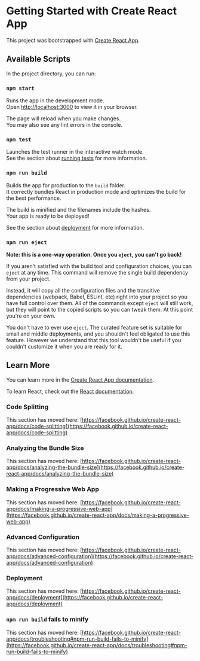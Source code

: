 # Getting Started with Create React App

This project was bootstrapped with [Create React App](https://github.com/facebook/create-react-app).

## Available Scripts

In the project directory, you can run:

### `npm start`

Runs the app in the development mode.\
Open [http://localhost:3000](http://localhost:3000) to view it in your browser.

The page will reload when you make changes.\
You may also see any lint errors in the console.

### `npm test`

Launches the test runner in the interactive watch mode.\
See the section about [running tests](https://facebook.github.io/create-react-app/docs/running-tests) for more information.

### `npm run build`

Builds the app for production to the `build` folder.\
It correctly bundles React in production mode and optimizes the build for the best performance.

The build is minified and the filenames include the hashes.\
Your app is ready to be deployed!

See the section about [deployment](https://facebook.github.io/create-react-app/docs/deployment) for more information.

### `npm run eject`

**Note: this is a one-way operation. Once you `eject`, you can't go back!**

If you aren't satisfied with the build tool and configuration choices, you can `eject` at any time. This command will remove the single build dependency from your project.

Instead, it will copy all the configuration files and the transitive dependencies (webpack, Babel, ESLint, etc) right into your project so you have full control over them. All of the commands except `eject` will still work, but they will point to the copied scripts so you can tweak them. At this point you're on your own.

You don't have to ever use `eject`. The curated feature set is suitable for small and middle deployments, and you shouldn't feel obligated to use this feature. However we understand that this tool wouldn't be useful if you couldn't customize it when you are ready for it.

## Learn More

You can learn more in the [Create React App documentation](https://facebook.github.io/create-react-app/docs/getting-started).

To learn React, check out the [React documentation](https://reactjs.org/).

### Code Splitting

This section has moved here: [https://facebook.github.io/create-react-app/docs/code-splitting](https://facebook.github.io/create-react-app/docs/code-splitting)

### Analyzing the Bundle Size

This section has moved here: [https://facebook.github.io/create-react-app/docs/analyzing-the-bundle-size](https://facebook.github.io/create-react-app/docs/analyzing-the-bundle-size)

### Making a Progressive Web App

This section has moved here: [https://facebook.github.io/create-react-app/docs/making-a-progressive-web-app](https://facebook.github.io/create-react-app/docs/making-a-progressive-web-app)

### Advanced Configuration

This section has moved here: [https://facebook.github.io/create-react-app/docs/advanced-configuration](https://facebook.github.io/create-react-app/docs/advanced-configuration)

### Deployment

This section has moved here: [https://facebook.github.io/create-react-app/docs/deployment](https://facebook.github.io/create-react-app/docs/deployment)

### `npm run build` fails to minify

This section has moved here: [https://facebook.github.io/create-react-app/docs/troubleshooting#npm-run-build-fails-to-minify](https://facebook.github.io/create-react-app/docs/troubleshooting#npm-run-build-fails-to-minify)

  <!-- const [timeProject, setTimeProject] = useState({
    timeStart: new Date().getHours() + ':' + (new Date().getMinutes() < 10 ? '0' + new Date().getMinutes() : new Date().getMinutes()),
    timeEnd: new Date().getHours() + ':' + (new Date().getMinutes() < 10 ? '0' + new Date().getMinutes() : new Date().getMinutes()),
  })
  const [errorTime, setErrorTime] = useState(""); -->
<!--
            <div className="">
              <p className='mb-3 text-base font-medium'>Time</p>
              <div className="flex items-center gap-1">
                <div htmlFor='timeStart' className='flex items-center border border-graycustom h-10 rounded-md px-2 justify-center cursor-pointer'>
                  <input
                    onChange={handleTimeProject}
                    defaultValue={timeProject.timeStart}
                    type="time" id="timeStart" name="timeStart" className='text-sm font-medium text-[#787486] tracking-wider' />
                </div>
                <span>-</span>
                <div className='flex items-center border border-graycustom h-10 rounded-md px-2 justify-center cursor-pointer'>
                  <input
                    onChange={handleTimeProject}
                    defaultValue={timeProject.timeEnd}
                    type="time" id="timeEnd" name="timeEnd" className='text-sm font-medium text-[#787486] tracking-wider' />
                </div>
              </div>
              {errorTime && <span className='text-xs italic font-medium text-red-500'>*{errorTime}</span>}
            </div> -->

<!-- // chon gio
  const handleTimeProject = (e) => {
    setErrorTime("")
    if (e.target.name === "timeStart") {
      let timeStartNew = new Date(`2024-05-03T${e.target.value}Z`);
      let timeEnd = new Date(`2024-05-03T${timeProject.timeEnd}Z`);
      if (timeEnd - timeStartNew < 0) { // thời gian bắt đầu không được lớn hơn thời gian kết thúc
        setErrorTime("Start time must be before end time")
      } else {
        setTimeProject(preTime => ({ ...preTime, [e.target.name]: e.target.value }))
      }
    } else {
      let timeEndNew = new Date(`2024-05-03T${e.target.value}Z`);
      let timeStart = new Date(`2024-05-03T${timeProject.timeStart}Z`);
      if (timeEndNew - timeStart < 0) { // thời gian bắt đầu không được lớn hơn thời gian kết thúc
        setErrorTime("Start time must be before end time")
      } else {
        setTimeProject(preTime => ({ ...preTime, [e.target.name]: e.target.value }))
      }
    }
  }
  // ket thuc chon gio -->
